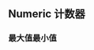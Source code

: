 <div class="demo-header">
<p class="overviewicon">
  <span class="wapi-ui-numeric wapi-form-numeric"/>
</p>

## Numeric 计数器

<mobile-uxlink widget-name="numeric"></mobile-uxlink>
</div>

### 最大值最小值

<mobile-view link="numeric/max"></mobile-view>

<br>
